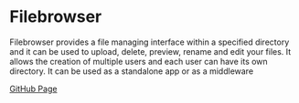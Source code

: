# Filebrowser

Filebrowser provides a file managing interface within a specified directory and it can be used to upload, delete, preview, rename and edit your files. It allows the creation of multiple users and each user can have its own directory. It can be used as a standalone app or as a middleware

[GitHub Page](https://github.com/hurlenko/filebrowser-docker)